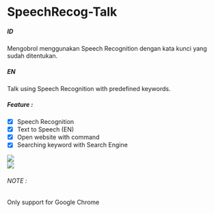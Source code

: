 # SpeechRecog-Talk

##### ID
Mengobrol menggunakan Speech Recognition dengan kata kunci yang sudah ditentukan.

##### EN
Talk using Speech Recognition with predefined keywords.

##### Feature :
- [x] Speech Recognition
- [x] Text to Speech (EN)
- [x] Open website with command
- [x] Searching keyword with Search Engine

<kbd><img src="https://i.imgur.com/91YesDw.png" /></kbd><br/>
<kbd><img src="https://i.imgur.com/YfcMlPY.png" /></kbd>

###### NOTE :
Only support for Google Chrome
